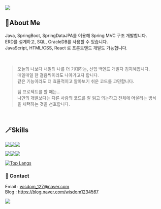 <img src="https://capsule-render.vercel.app/api?type=waving&height=260&color=0:c2e59c,100:64b3f4&text=HelloWorld!&section=header&textBg=false&fontAlign=50&animation=twinkling&desc=I'm%20WISDOM127&strokeWidth=0&rotate=0&fontSize=60&fontColor=f7f5f5"/>

## 🔎About Me
Java, SpringBoot, SpringDataJPA를 이용해 Spring MVC 구조 개발합니다.<br/>
ERD를 설계하고, SQL, OracleDB를 사용할 수 있습니다.<br/>
JavaScript, HTML/CSS, React 로 프론트엔드 개발도 가능합니다.<br/>
<br/> 
<br/> 
> 오늘의 나보다 내일의 나를 더 기대하는, 신입 백엔드 개발자 김지혜입니다.<br/>
> 매일매일 한 걸음씩이라도 나아가고자 합니다. <br/> 
> 같은 기능이라도 더 효율적이고 알아보기 쉬운 코드를 고민합니다. <br/>
> 
> 팀 프로젝트를 할 때는... <br/>
> 나만의 개발보다는 다른 사람의 코드를 잘 읽고 의논하고 전체에 어울리는 방식을 채택하는 것을 선호합니다.

 <br/> 



## 🪄Skills

<img src="https://img.shields.io/badge/Java-ED8B00?style=for-the-badge&logo=openjdk&logoColor=white"><img src="https://img.shields.io/badge/SpringBoot-6DB33F?style=for-the-badge&logo=spring&logoColor=white"><img src="https://img.shields.io/badge/JavaScript-F7DF1E?style=for-the-badge&logo=JavaScript&logoColor=white">



<img src="https://img.shields.io/badge/React-20232A?style=for-the-badge&logo=react&logoColor=61DAFB"><img src="https://img.shields.io/badge/React_Router-CA4245?style=for-the-badge&logo=react-router&logoColor=white"><img src="https://img.shields.io/badge/Material--UI-0081CB?style=for-the-badge&logo=material-ui&logoColor=white">


<!-- <img src=""/>
<img src="https://img.shields.io/badge/thymeleaf-005F0F?style=for-the-badge&logo=thymeleaf&logoColor=white"> 
<img src="https://img.shields.io/badge/html5-E34F26?style=for-the-badge&logo=html5&logoColor=white">
<img src="https://img.shields.io/badge/css3-1572B6?style=for-the-badge&logo=css3&logoColor=white"> -->

[![Top Langs](https://github-readme-stats.vercel.app/api/top-langs/?username=WISDOM127&layout=compact)](https://github.com/anuraghazra/github-readme-stats)



### 🤝 Contact
Email : wisdom_127@naver.com <br/> 
Blog : https://blog.naver.com/wisdom1234567

<img src="https://capsule-render.vercel.app/api?type=waving&height=190&color=0:c2e59c,100:64b3f4&section=footer&textBg=false&fontAlign=50&animation=twinkling&desc=Thankyou&strokeWidth=0&rotate=0&fontSize=65&fontColor=f7f5f5"/>
